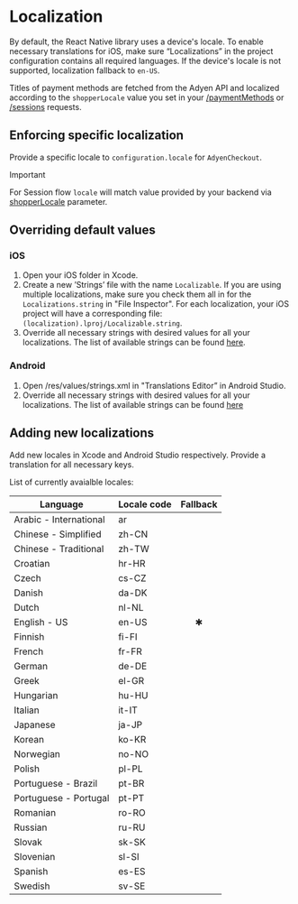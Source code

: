 # Localization

By default, the React Native library uses a device's locale. To enable necessary translations for iOS, make sure “Localizations” in the project configuration contains all required languages. If the device's locale is not supported, localization fallback to `en-US`.

Titles of payment methods are fetched from the Adyen API and localized according to the `shopperLocale` value you set in your [/paymentMethods](https://docs.adyen.com/api-explorer/Checkout/68/post/paymentMethods#request-shopperLocale) or [/sessions](https://docs.adyen.com/api-explorer/Checkout/71/post/sessions#request-shopperLocale) requests.

## Enforcing specific localization

Provide a specific locale to `configuration.locale` for `AdyenCheckout`. 

> [!IMPORTANT]
> For Session flow `locale` will match value provided by your backend via [shopperLocale](https://docs.adyen.com/api-explorer/Checkout/71/post/sessions#request-shopperLocale) parameter.

## Overriding default values

### iOS

1. Open your iOS folder in Xcode.
2. Create a new ’Strings’ file with the name `Localizable`. If you are using multiple localizations, make sure you check them all in for the `Localizations.string` in "File Inspector". For each localization, your iOS project will have a corresponding file: `(localization).lproj/Localizable.string`.
3. Override all necessary strings with desired values for all your localizations. The list of available strings can be found [here](https://github.com/Adyen/adyen-ios/blob/develop/Adyen/Assets/Generated/LocalizationKey.swift).

### Android

1. Open /res/values/strings.xml in "Translations Editor” in Android Studio.
2. Override all necessary strings with desired values for all your localizations. The list of available strings can be found [here](https://github.com/search?q=repo%3AAdyen%2Fadyen-android+res%2Fvalues%2Fstrings.xml&type=code&branch=main)

## Adding new localizations

Add new locales in Xcode and Android Studio respectively. Provide a translation for all necessary keys.

List of currently avaialble locales:

| Language | Locale code | Fallback |
| --- | --- | :---: |
| Arabic - International | ar | |
| Chinese - Simplified | zh-CN | |
| Chinese - Traditional | zh-TW | |
| Croatian | hr-HR | |
| Czech | cs-CZ | |
| Danish | da-DK | |
| Dutch | nl-NL | |
| English - US | en-US | ✱ |
| Finnish | fi-FI | |
| French | fr-FR | |
| German | de-DE | |
| Greek | el-GR | |
| Hungarian | hu-HU | |
| Italian | it-IT | |
| Japanese | ja-JP | |
| Korean | ko-KR | |
| Norwegian | no-NO | |
| Polish | pl-PL | |
| Portuguese - Brazil | pt-BR | |
| Portuguese - Portugal | pt-PT | |
| Romanian | ro-RO | |
| Russian | ru-RU | |
| Slovak | sk-SK | |
| Slovenian | sl-SI | |
| Spanish | es-ES | |
| Swedish | sv-SE | |

